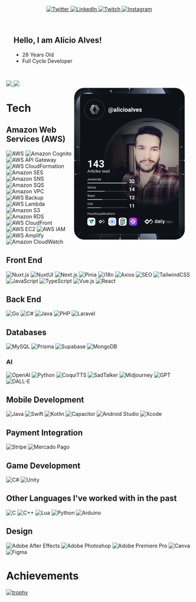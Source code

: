 <div align="left" style="margin-bottom:20px">

 <p align="center"><a href="https://twitter.com/alicioalvesm">
    <img
      src="https://img.shields.io/badge/Twitter-%231DA1F2.svg?style=for-the-badge&logo=Twitter&logoColor=white"
      alt="Twitter"
    />
  </a>
  </a>
  <a href="https://www.linkedin.com/in/al%C3%ADcio-alves-de-mendon%C3%A7a-58114313b/">
    <img
      src="https://img.shields.io/badge/linkedin-%230077B5.svg?style=for-the-badge&logo=linkedin&logoColor=white"
      alt="LinkedIn"
    />
  </a>
    <a href="https://www.twitch.tv/sn0wtv">
    <img
      src="https://img.shields.io/badge/Twitch-%239146FF.svg?style=for-the-badge&logo=Twitch&logoColor=white"
      alt="Twitch"
    />
  </a>
   <a href="https://www.instagram.com/alicio_a/">
    <img
      src="https://img.shields.io/badge/Instagram-%23E4405F.svg?style=for-the-badge&logo=Instagram&logoColor=white"
      alt="Instagram"
    />
  </a>
  </p>



<div style="padding:20px">

## Hello, I am Alício Alves!

- 28 Years Old
- Full Cycle Developer

 <a href="https://app.daily.dev/alicioalves"><img width="300" align="right" src="https://github.com/alicioalves/alicioalves/blob/main/devcard.svg" alt="Alício Alves's Dev Card" style="margin-top:50px;"/></a>

</div>

<div style="margin-top:10px">
<a href="https://github.com/alicioalves">
<img height="200px" w src="https://alicioalves-github-readme-stats.vercel.app/api?username=alicioalves&show_icons=true&theme=jolly&count_private=true?v=1"/>
<img height="200px" src="https://alicioalves-github-readme-stats.vercel.app/api/top-langs/?username=alicioalves&hide=shaderlab,css,hlsl,html,blade&layout=compact&show_icons=true&title_color=FE63D9&icon_color=34abeb&text_color=daf7dc&bg_color=291B3E&card_width=370&langs_count=6&">
</a>
</div>
</div>

<div style="margin-top:20px">

# Tech

## Amazon Web Services (AWS)

![AWS](https://img.shields.io/badge/Amazon%20AWS-%23FF9900.svg?style=for-the-badge&logo=amazon-aws&logoColor=white)
![Amazon Cognito](https://img.shields.io/badge/Amazon%20Cognito-%235A3876.svg?style=for-the-badge&logo=amazon-cognito&logoColor=white)
![AWS API Gateway](https://img.shields.io/badge/AWS%20API%20Gateway-%23FF4F8B.svg?style=for-the-badge&logo=amazon-aws&logoColor=white)
![AWS CloudFormation](https://img.shields.io/badge/AWS%20CloudFormation-%23FF4F8B.svg?style=for-the-badge&logo=amazon-cloudformation&logoColor=white)
![Amazon SES](https://img.shields.io/badge/Amazon%20SES-%23232F3E.svg?style=for-the-badge&logo=amazon-ses&logoColor=white)
![Amazon SNS](https://img.shields.io/badge/Amazon%20SNS-%23FF9900.svg?style=for-the-badge&logo=amazon-sns&logoColor=white)
![Amazon SQS](https://img.shields.io/badge/Amazon%20SQS-%23232F3E.svg?style=for-the-badge&logo=amazon-sqs&logoColor=white)
![Amazon VPC](https://img.shields.io/badge/Amazon%20VPC-%230071C5.svg?style=for-the-badge&logo=amazon-vpc&logoColor=white)
![AWS Backup](https://img.shields.io/badge/AWS%20Backup-%23232F3E.svg?style=for-the-badge&logo=amazon-aws&logoColor=white)
![AWS Lambda](https://img.shields.io/badge/AWS%20Lambda-%23FF9900.svg?style=for-the-badge&logo=aws-lambda&logoColor=white)
![Amazon S3](https://img.shields.io/badge/Amazon%20S3-%23F1502F.svg?style=for-the-badge&logo=amazon-s3&logoColor=white)
![Amazon RDS](https://img.shields.io/badge/Amazon%20RDS-%232178C4.svg?style=for-the-badge&logo=amazon-rds&logoColor=white)
![AWS CloudFront](https://img.shields.io/badge/AWS%20CloudFront-%23F05032.svg?style=for-the-badge&logo=amazon-aws&logoColor=white)
![AWS EC2](https://img.shields.io/badge/AWS%20EC2-%23FF9900.svg?style=for-the-badge&logo=amazon-ec2&logoColor=white)
![AWS IAM](https://img.shields.io/badge/AWS%20IAM-%232C4E98.svg?style=for-the-badge&logo=amazon-iam&logoColor=white)
![AWS Amplify](https://img.shields.io/badge/AWS%20Amplify-%23FF9900.svg?style=for-the-badge&logo=aws-amplify&logoColor=white)
![Amazon CloudWatch](https://img.shields.io/badge/Amazon%20CloudWatch-%23FF4F8B.svg?style=for-the-badge&logo=amazon-cloudwatch&logoColor=white)

## Front End

![Nuxt.js](https://img.shields.io/badge/Nuxt.js-%2300C58E.svg?style=for-the-badge&logo=nuxt.js&logoColor=white)
![NuxtUI](https://img.shields.io/badge/NuxtUI-%2300C58E.svg?style=for-the-badge&logo=nuxt.js&logoColor=white)
![Next.js](https://img.shields.io/badge/Next.js-%23000000.svg?style=for-the-badge&logo=next.js&logoColor=white)
![Pinia](https://img.shields.io/badge/Pinia-%23e5df88.svg?style=for-the-badge&logo=vue.js&logoColor=white)
![i18n](https://img.shields.io/badge/i18n-%230076B6.svg?style=for-the-badge&logo=google-translate&logoColor=white)
![Axios](https://img.shields.io/badge/Axios-%23202429.svg?style=for-the-badge&logo=axios&logoColor=white)
![SEO](https://img.shields.io/badge/SEO-%23326791.svg?style=for-the-badge&logo=google&logoColor=white)
![TailwindCSS](https://img.shields.io/badge/tailwindcss-%2338B2AC.svg?style=for-the-badge&logo=tailwind-css&logoColor=white)
![JavaScript](https://img.shields.io/badge/javascript-%23323330.svg?style=for-the-badge&logo=javascript&logoColor=%23F7DF1E)
![TypeScript](https://img.shields.io/badge/typescript-%23007ACC.svg?style=for-the-badge&logo=typescript&logoColor=white)
![Vue.js](https://img.shields.io/badge/vuejs-%2335495e.svg?style=for-the-badge&logo=vuedotjs&logoColor=%234FC08D)
![React](https://img.shields.io/badge/react-%2320232a.svg?style=for-the-badge&logo=react&logoColor=%2361DAFB)

## Back End

![Go](https://img.shields.io/badge/go-%2300ADD8.svg?style=for-the-badge&logo=go&logoColor=white)
![C#](https://img.shields.io/badge/c%23-%23239120.svg?style=for-the-badge&logo=c-sharp&logoColor=white)
![Java](https://img.shields.io/badge/java-%23ED8B00.svg?style=for-the-badge&logo=java&logoColor=white)
![PHP](https://img.shields.io/badge/php-%23777BB4.svg?style=for-the-badge&logo=php&logoColor=white)
![Laravel](https://img.shields.io/badge/laravel-%23FF2D20.svg?style=for-the-badge&logo=laravel&logoColor=white)

## Databases

![MySQL](https://img.shields.io/badge/mysql-%2300f.svg?style=for-the-badge&logo=mysql&logoColor=white)
![Prisma](https://img.shields.io/badge/Prisma-%232D3748.svg?style=for-the-badge&logo=prisma&logoColor=white)
![Supabase](https://img.shields.io/badge/Supabase-%2300C4B9.svg?style=for-the-badge&logo=supabase&logoColor=white)
![MongoDB](https://img.shields.io/badge/MongoDB-%2347A248.svg?style=for-the-badge&logo=mongodb&logoColor=white)

### AI

![OpenAI](https://img.shields.io/badge/OpenAI-%234EA94B.svg?style=for-the-badge&logo=openai&logoColor=white)
![Python](https://img.shields.io/badge/python-3670A0?style=for-the-badge&logo=python&logoColor=ffdd54)
![CoquiTTS](https://img.shields.io/badge/CoquiTTS-%230077B5.svg?style=for-the-badge&logo=coqui&logoColor=white)
![SadTalker](https://img.shields.io/badge/SadTalker-%23FF4F8B.svg?style=for-the-badge&logo=ai&logoColor=white)
![Midjourney](https://img.shields.io/badge/Midjourney-%234084B4.svg?style=for-the-badge&logo=midjourney&logoColor=white)
![GPT](https://img.shields.io/badge/GPT-%237F7FFF.svg?style=for-the-badge&logo=gpt&logoColor=white)
![DALL-E](https://img.shields.io/badge/DALL--E-%234A4A4A.svg?style=for-the-badge&logo=openai&logoColor=white)


## Mobile Development

![Java](https://img.shields.io/badge/Java-%23ED8B00.svg?style=for-the-badge&logo=java&logoColor=white)
![Swift](https://img.shields.io/badge/Swift-%23FA7343.svg?style=for-the-badge&logo=swift&logoColor=white)
![Kotlin](https://img.shields.io/badge/Kotlin-%230095D5.svg?style=for-the-badge&logo=kotlin&logoColor=white)
![Capacitor](https://img.shields.io/badge/Capacitor-%230064FF.svg?style=for-the-badge&logo=capacitor&logoColor=white)
![Android Studio](https://img.shields.io/badge/Android%20Studio-3DDC84.svg?style=for-the-badge&logo=android-studio&logoColor=white)
![Xcode](https://img.shields.io/badge/Xcode-%230071C5.svg?style=for-the-badge&logo=xcode&logoColor=white)

## Payment Integration

![Stripe](https://img.shields.io/badge/Stripe-%23646CFF.svg?style=for-the-badge&logo=stripe&logoColor=white)
![Mercado Pago](https://img.shields.io/badge/Mercado%20Pago-%2300B2E3.svg?style=for-the-badge&logo=mercadopago&logoColor=white)

## Game Development

![C#](https://img.shields.io/badge/c%23-%23239120.svg?style=for-the-badge&logo=c-sharp&logoColor=white)
![Unity](https://img.shields.io/badge/unity-%23000000.svg?style=for-the-badge&logo=unity&logoColor=white)


## Other Languages I've worked with in the past

![C](https://img.shields.io/badge/c-%2300599C.svg?style=for-the-badge&logo=c&logoColor=white)
![C++](https://img.shields.io/badge/c++-%2300599C.svg?style=for-the-badge&logo=c%2B%2B&logoColor=white)
![Lua](https://img.shields.io/badge/lua-%232C2D72.svg?style=for-the-badge&logo=lua&logoColor=white)
![Python](https://img.shields.io/badge/python-3670A0?style=for-the-badge&logo=python&logoColor=ffdd54)
![Arduino](https://img.shields.io/badge/-Arduino-00979D?style=for-the-badge&logo=Arduino&logoColor=white)

## Design

![Adobe After Effects](https://img.shields.io/badge/Adobe%20After%20Effects-9999FF.svg?style=for-the-badge&logo=Adobe%20After%20Effects&logoColor=white)
![Adobe Photoshop](https://img.shields.io/badge/adobe%20photoshop-%2331A8FF.svg?style=for-the-badge&logo=adobe%20photoshop&logoColor=white)
![Adobe Premiere Pro](https://img.shields.io/badge/Adobe%20Premiere%20Pro-9999FF.svg?style=for-the-badge&logo=Adobe%20Premiere%20Pro&logoColor=white)
![Canva](https://img.shields.io/badge/Canva-%2300C4CC.svg?style=for-the-badge&logo=Canva&logoColor=white)
![Figma](https://img.shields.io/badge/figma-%23F24E1E.svg?style=for-the-badge&logo=figma&logoColor=white)

</div>

<div>

# Achievements

[![trophy](https://github-profile-trophy.vercel.app/?username=alicioalves&theme=dracula&column=-1&no-bg=true&no-frame=true)](https://github.com/ryo-ma/github-profile-trophy)

</div>
